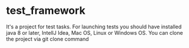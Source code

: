 # test_framework
It's a project for test tasks. For launching tests you should have installed java 8 or later,  IntellJ Idea, Mac OS, Linux or Windows OS. 
You can clone the project via git clone command
